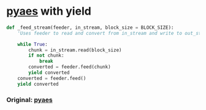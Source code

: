 [pyaes](https://github.com/ricmoo/pyaes) with yield
=====

```python
def _feed_stream(feeder, in_stream, block_size = BLOCK_SIZE):
    'Uses feeder to read and convert from in_stream and write to out_stream.'

    while True:
        chunk = in_stream.read(block_size)
        if not chunk:
            break
        converted = feeder.feed(chunk)
        yield converted
    converted = feeder.feed()
    yield converted
```

### Original: [pyaes](https://github.com/ricmoo/pyaes)
